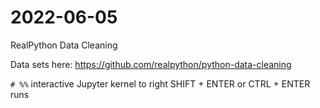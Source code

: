 # 2022-06-05
RealPython Data Cleaning

Data sets here: 
https://github.com/realpython/python-data-cleaning

`# %%`
interactive Jupyter kernel to right
SHIFT + ENTER or CTRL + ENTER runs


